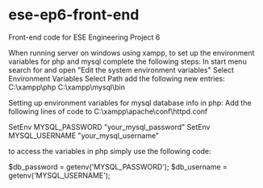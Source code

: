 # ese-ep6-front-end
Front-end code for ESE Engineering Project 6


When running server on windows using xampp, to set up the environment variables for php and mysql complete the following steps:
In start menu search for and open "Edit the system environment variables"
Select Environment Variables
Select Path
add the following new entries:
C:\xampp\php
C:\xampp\mysql\bin


Setting up environment variables for mysql database info in php:
Add the following lines of code to C:\xampp\apache\conf\httpd.conf

SetEnv MYSQL_PASSWORD "your_mysql_password"
SetEnv MYSQL_USERNAME "your_mysql_username"

to access the variables in php simply use the following code:

$db_password = getenv('MYSQL_PASSWORD');
$db_username = getenv('MYSQL_USERNAME');